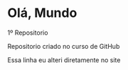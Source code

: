 # Olá, Mundo
 1º Repositorio

 Repositorio criado no curso de GitHub

Essa linha eu alteri diretamente no site
 